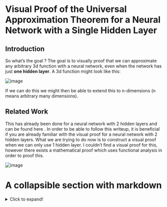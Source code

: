 # Visual Proof of the Universal Approximation Theorem for a Neural Network with a Single Hidden Layer

## Introduction

So what’s the goal ? The goal is to visually proof that we can approximate any arbitrary 3d function with a neural network, even when the network has just **one hidden layer**. 
A 3d function might look like this:

![image](https://user-images.githubusercontent.com/16619270/125162666-84d12400-e189-11eb-84b4-f3bc596d7d4d.png)

If we can do this we might then be able to extend this to n-dimensions (n means arbitrary many dimensions).

## Related Work

This has already been done for a neural network with 2 hidden layers and can be found here .
In order to be able to follow this writeup, it is beneficial if you are already familiar with the visual proof for a neural network with 2 hidden layers.
What we are trying to do now is to construct a visual proof when we can only use 1 hidden layer.
I couldn’t find a visual proof for this, however there exists a mathematical proof which uses functional analysis in order to proof this. 

![image](https://user-images.githubusercontent.com/16619270/127114845-320115f2-5f65-4135-89e8-0f631dd13052.png)

# A collapsible section with markdown
<details>
  <summary>Click to expand!</summary>
  
  ## Heading
  1. A numbered
  2. list
     * With some
     * Sub bullets
</details>
